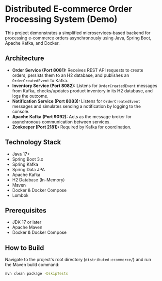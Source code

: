# Distributed E-commerce Order Processing System (Demo)

This project demonstrates a simplified microservices-based backend for processing e-commerce orders asynchronously using Java, Spring Boot, Apache Kafka, and Docker.

## Architecture

*   **Order Service (Port 8081):** Receives REST API requests to create orders, persists them to an H2 database, and publishes an `OrderCreatedEvent` to Kafka.
*   **Inventory Service (Port 8082):** Listens for `OrderCreatedEvent` messages from Kafka, checks/updates product inventory in its H2 database, and logs the outcome.
*   **Notification Service (Port 8083):** Listens for `OrderCreatedEvent` messages and simulates sending a notification by logging to the console.
*   **Apache Kafka (Port 9092):** Acts as the message broker for asynchronous communication between services.
*   **Zookeeper (Port 2181):** Required by Kafka for coordination.

## Technology Stack

*   Java 17+
*   Spring Boot 3.x
*   Spring Kafka
*   Spring Data JPA
*   Apache Kafka
*   H2 Database (In-Memory)
*   Maven
*   Docker & Docker Compose
*   Lombok

## Prerequisites

*   JDK 17 or later
*   Apache Maven
*   Docker & Docker Compose

## How to Build

Navigate to the project's root directory (`distributed-ecommerce/`) and run the Maven build command:

```bash
mvn clean package -DskipTests